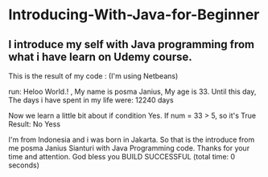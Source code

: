 # Introducing-With-Java-for-Beginner
## I introduce my self with Java programming from what i have learn on Udemy course.

This is the result of my code : (I'm using Netbeans)


run:
Heloo World.! , My name is posma Janius, My age is 33.
Until this day, The days i have spent in my life were: 12240 days
 
Now we learn a little bit about if condition 
 Yes. If num = 33 > 5, so it's True
Result: No
Yess
 
I'm from Indonesia and i was born in Jakarta.
So that is the introduce from me posma Janius Sianturi with Java Programming code.
Thanks for your time and attention. God bless you
BUILD SUCCESSFUL (total time: 0 seconds)



